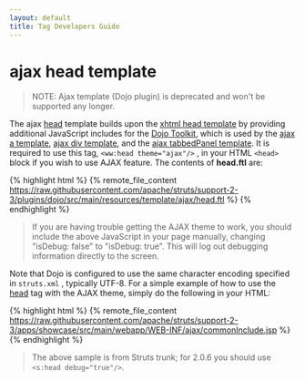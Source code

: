 ```yaml
---
layout: default
title: Tag Developers Guide
---
```


# ajax head template

> NOTE: Ajax template (Dojo plugin) is deprecated and won't be supported any longer.

The ajax [head](dojo-head-tag.html) template builds upon the [xhtml head template](head-tag.html) by providing additional 
JavaScript includes for the [Dojo Toolkit](http://dojotoolkit.org), which is used by the [ajax a template](ajax-a-template.html),
[ajax div template](ajax-div-template.html), and the [ajax tabbedPanel template](). It is required to use this tag, 
`<ww:head theme="ajax"/>` , in your HTML `<head>` block if you wish to use AJAX feature. The contents of **head.ftl** are:

{% highlight html %}
{% remote_file_content https://raw.githubusercontent.com/apache/struts/support-2-3/plugins/dojo/src/main/resources/template/ajax/head.ftl %}
{% endhighlight %}

> If you are having trouble getting the AJAX theme to work, you should include the above JavaScript in your page manually, 
> changing "isDebug: false" to "isDebug: true".  This will log out debugging information directly to the screen.

Note that Dojo is configured to use the same character encoding specified in `struts.xml` , typically UTF-8. For a simple 
example of how to use the [head](dojo-head-tag.html) tag with the AJAX theme, simply do the following in your HTML:

{% highlight html %}
{% remote_file_content https://raw.githubusercontent.com/apache/struts/support-2-3/apps/showcase/src/main/webapp/WEB-INF/ajax/commonInclude.jsp %}
{% endhighlight %}

> The above sample is from Struts trunk; for 2.0.6 you should use `<s:head debug="true"/>`.
